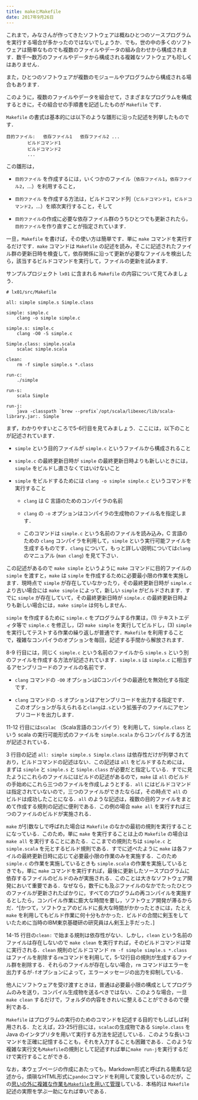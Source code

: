 ```yaml
---
title: makeとMakefile
date: 2017年9月26日
---
```


<note>

これまで，みなさんが作ってきたソフトウェアは概ねひとつのソースプログラムを実行する場合が多かったのではないでしょうか．でも，世の中の多くのソフトウェアは簡単なものでも複数のファイルやデータの組み合わせから構成されます．数千〜数万のファイルやデータから構成される複雑なソフトウェアも珍しくはありません．

また，ひとつのソフトウェアが複数のモジュールやプログラムから構成される場合もあります．

このように，複数のファイルやデータを組合せて，さまざまなプログラムを構成するときに，その組合せの手順書を記述したものが `Makefile` です．

`Makefile` の書式は基本的には以下のような雛形に沿った記述を列挙したものです．

~~~ {#makefile-template .makefile}
目的ファイル:   依存ファイル1   依存ファイル2 ...
        ビルドコマンド1
        ビルドコマンド2
        ...
~~~

この雛形は，

- `目的ファイル` を作成するには，いくつかのファイル（`依存ファイル1`，`依存ファイル2`，...）を利用すること，

- `目的ファイル` を作成する方法は，ビルドコマンド列（`ビルドコマンド1`，`ビルドコマンド2`，...）を順次実行すること，そして

- `目的ファイル`の作成に必要な依存ファイル群のうちひとつでも更新されたら，`目的ファイル`を作り直すことが指定されています．

一旦，`Makefile` を書けば，その使い方は簡単です．単に `make` コマンドを実行するだけです．`make` コマンドは `Makefile` の記述を読み，そこに記述されたファイル群の更新日時を検査して，依存関係に沿って更新が必要なファイルを検出したら，該当するビルドコマンドを実行して，ファイルの更新を試みます．

サンプルプロジェクト `lx01` に含まれる `Makefile` の内容について見てみましょう．

~~~ {#lx01-makefile .makefile .numberLines}
# lx01/src/Makefile

all: simple simple.s Simple.class

simple: simple.c
	clang -o simple simple.c

simple.s: simple.c
	clang -O0 -S simple.c

Simple.class: simple.scala
	scalac simple.scala

clean:
	rm -f simple simple.s *.class

run-c:
	./simple

run-s:
	scala Simple

run-j:
	java -classpath `brew --prefix`/opt/scala/libexec/lib/scala-library.jar:. Simple
~~~

まず，わかりやすいところで5-6行目を見てみましょう．ここには，以下のことが記述されています．

- `simple` という目的ファイルが `simple.c` というファイルから構成されること

- `simple.c` の最終更新日時が `simple` の最終更新日時よりも新しいときには，`simple` をビルドし直さなくてはいけないこと

- `simple` をビルドするためには `clang -o simple simple.c` というコマンドを実行すること

    - `clang` は C 言語のためのコンパイラの名前

    - `clang` の `-o` オプションはコンパイラの生成物のファイル名を指定します．

    - このコマンドは `simple.c` という名前のファイルを読み込み，C 言語のための `clang` コンパイラを利用して，`simple` という実行可能ファイルを生成するものです．`clang` について，もっと詳しい説明については`clang`のマニュアル (`man clang`) を見て下さい．

この記述があるので `make simple` というように `make` コマンドに目的ファイルの `simple` を渡すと，`make` は `simple` を作成するために必要最小限の作業を実施します．現時点で `simple` が存在していなかったり，その最終更新日時が `simple.c` より古い場合には `make simple` によって，新しい `simple` がビルドされます．すでに `simple` が存在していて，その最終更新日時が `simple.c` の最終更新日時よりも新しい場合には，`make simple` は何もしません．

`simple` を作成するために `simple.c` をプログラムする作業は，(1) テキストエディタ等で `simple.c` を修正し，(2) `make simple` を実行してビルドし，(3) `simple` を実行してテストする作業の繰り返しが普通です．`Makefile` を利用することで，複雑なコンパイラのオプションを毎回，記述する手間から解放されます．

8-9 行目には，同じく `simple.c` という名前のファイルから `simple.s` という別のファイルを作成する方法が記述されています．`simple.s` は `simple.c` に相当するアセンブリコードのファイルの名前です．

- `clang` コマンドの `-O0` オプションはCコンパイラの最適化を無効化する指定です．

- `clang` コマンドの `-S` オプションはアセンブリコードを出力する指定です．このオプションが与えられると`clang`は`.s`という拡張子のファイルにアセンブリコードを出力します．

11-12 行目には`scalac` （Scala言語のコンパイラ）を利用して，`Simple.class` という scala の実行可能形式のファイルを `simple.scala` からコンパイルする方法が記述されている．

3 行目の記述 `all: simple simple.s Simple.class` は依存性だけが列挙されており，ビルドコマンドの記述はない．この記述は `all` をビルドするためには，まずは `simple` と `simple.s` と `Simple.class` が必要だと指定している．すでに見たようにこれらのファイルにはビルドの記述があるので，`make` は `all` のビルドの手始めにこれら三つのファイルを作成しようとする．`all` にはビルドコマンドは指定されていないので，三つのファイルができたならば，その時点で `all` のビルドは成功したことになる．`all` のような記述は，複数の目的ファイルをまとめて作成する規則の記述に便利である．この例の場合 `make all` を実行すれば三つのファイルのビルドが実施される．

`make` が引数なしで呼ばれた場合は `Makefile` のなかの最初の規則を実行することになっている．このため，単に `make` を実行することは上の `Makefile` の場合は `make all` を実行することにあたる．ここまでの規則たちは `simple.c` と `simple.scala` を元とするビルド規則である．すでに述べたように `make` は各ファイルの最終更新日時に応じて必要最小限の作業のみを実施する．このため `simple.c` の作業を実施しているときも `simple.scala` の作業を実施しているときでも，単に `make` コマンドを実行すれば，最後に更新したソースプログラムに依存するファイルのビルドのみが実施される．このことは大きなソフトウェア開発において重要である．なぜなら，数千にも及ぶファイルのなかでたったひとつのファイルが更新されたばかりに，すべてのプログラムの再コンパイルを実施するとしたら，コンパイル作業に膨大な時間を要し，ソフトウェア開発が滞るからだ．^[かつて，ソフトウェアのビルドに長大な時間がかかったときには，たとえ `make` を利用してもビルド作業に何十分もかかった．ビルドの合間に剣玉をしていたために当時のIBM東京基礎研の研究員はん剣玉上手だった．]

14-15 行目の`clean:` で始まる規則は依存性がない．しかし，`clean` という名前のファイルは存在しないので `make clean` を実行すれば，そのビルドコマンドは常に実行される．`clean` 規則のビルドコマンド `rm -f simple simple.s *.class` はファイルを削除する`rm`コマンドを利用して，5-12行目の規則が生成するファイル群を削除する．それらのファイルが存在しない場合，`rm` コマンドはエラーを出力するが`-f`オプションによって，エラーメッセージの出力を抑制している．

他人にソフトウェアを受け渡すときは，普通は必要最小限の構成としてプログラムのみを送り，コンパイル生成物を送るべきではない．このような場合，一旦 `make clean` するだけで，フォルダの内容をきれいに整えることができるので便利である．

`Makefile` はプログラムの実行のためのコマンドを記述する目的でもしばしば利用される．たとえば，23-25行目には，`scalac`の生成物である `Simple.class` を Java のインタプリタを用いて実行する方法を記述している．このような長いコマンドを正確に記憶することも，それを入力することも困難である．このような複雑な実行文も`Makefile`の規則として記述すれば単に`make run-j`を実行するだけで実行することができる．

なお，本ウェブページの作成にあたっても，Markdown形式と呼ばれる簡素な記述から，煩瑣なHTML形式に`pandoc`コマンドを利用して変換しているのだが，この[思いの外に複雑な作業も`Makefile`を用いて管理](https://github.com/is-prg1b/lecture/blob/master/Makefile)している．本格的は `Makefile` 記述の実際を学ぶ一助になれば幸いである．

</note>
